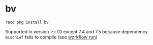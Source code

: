 bv
==

```
raco pkg install bv
```

Supported in version >=7.0 except 7.4 and 7.5 because dependency `mischief` fails to compile (see [workflow run](https://github.com/pmatos/racket-bv/runs/665061344?check_suite_focus=true#step:4:1327))
